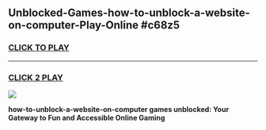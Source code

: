 
## Unblocked-Games-how-to-unblock-a-website-on-computer-Play-Online #c68z5
<h3>
<a href="https://news.freeplayer.one?title=how-to-unblock-a-website-on-computer&ref=3">CLICK TO PLAY</a></h3>
<hr>

<h3>
<a href="https://news.freeplayer.one?title=how-to-unblock-a-website-on-computer&ref=3">CLICK 2 PLAY</a>
  
</h3>

<a href="https://news.freeplayer.one?title=how-to-unblock-a-website-on-computer&ref=3"><img src="https://clearcache.store/games.png"></a>


**how-to-unblock-a-website-on-computer games unblocked: Your Gateway to Fun and Accessible Online Gaming**
